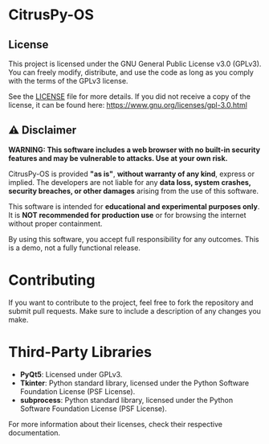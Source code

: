 # CitrusPy-OS

## License
This project is licensed under the GNU General Public License v3.0 (GPLv3). You can freely modify, distribute, and use the code as long as you comply with the terms of the GPLv3 license.

See the [LICENSE](./LICENSE) file for more details. If you did not receive a copy of the license, it can be found here: https://www.gnu.org/licenses/gpl-3.0.html

## ⚠️ Disclaimer

**WARNING: This software includes a web browser with no built-in security features and may be vulnerable to attacks. Use at your own risk.**

CitrusPy-OS is provided **"as is"**, **without warranty of any kind**, express or implied. The developers are not liable for any **data loss, system crashes, security breaches, or other damages** arising from the use of this software.

This software is intended for **educational and experimental purposes only**. It is **NOT recommended for production use** or for browsing the internet without proper containment.

By using this software, you accept full responsibility for any outcomes. This is a demo, not a fully functional release.


# Contributing
If you want to contribute to the project, feel free to fork the repository and submit pull requests. Make sure to include a description of any changes you make.

# Third-Party Libraries

- **PyQt5**: Licensed under GPLv3.
- **Tkinter**: Python standard library, licensed under the Python Software Foundation License (PSF License).
- **subprocess**: Python standard library, licensed under the Python Software Foundation License (PSF License).

For more information about their licenses, check their respective documentation.
